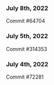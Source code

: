 ### July 8th, 2022

Commit #64704

### July 5th, 2022

Commit #314353


### July 4th, 2022

Commit #72281
